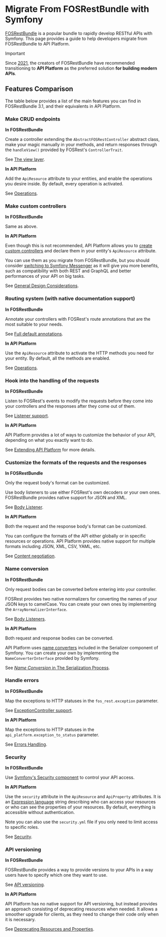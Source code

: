 # Migrate From FOSRestBundle with Symfony

[FOSRestBundle](https://github.com/FriendsOfSymfony/FOSRestBundle) is a popular bundle to rapidly develop RESTful APIs with Symfony.
This page provides a guide to help developers migrate from FOSRestBundle to API Platform.

> [!IMPORTANT]  
> Since [2021](https://x.com/lsmith/status/1440216817876627459), the creators of FOSRestBundle have recommended
> transitioning to **API Platform** as the preferred solution **for building modern APIs**.

## Features Comparison

The table below provides a list of the main features you can find in FOSRestBundle 3.1, and their equivalents in API Platform.

### Make CRUD endpoints

**In FOSRestBundle**

Create a controller extending the `AbstractFOSRestController` abstract class, make your magic manually in your methods, and return responses through the `handleView()` provided by FOSRest's `ControllerTrait`.

See [The view layer](https://github.com/FriendsOfSymfony/FOSRestBundle/blob/3.x/Resources/doc/2-the-view-layer.rst).

**In API Platform**

Add the `ApiResource` attribute to your entities, and enable the operations you desire inside. By default, every operation is activated.

See [Operations](../core/operations.md).

### Make custom controllers

**In FOSRestBundle**

Same as above.

**In API Platform**

Even though this is not recommended, API Platform allows you to [create custom controllers](controllers.md) and declare them in your entity's `ApiResource` attribute.

You can use them as you migrate from FOSRestBundle, but you should consider [switching to Symfony Messenger](../core/messenger.md) as it will give you more benefits, such as compatibility with both REST and GraphQL and better performances of your API on big tasks.

See [General Design Considerations](../core/design.md).

### Routing system (with native documentation support)

**In FOSRestBundle**

Annotate your controllers with FOSRest's route annotations that are the most suitable to your needs.

See [Full default annotations](https://github.com/FriendsOfSymfony/FOSRestBundle/blob/3.x/Resources/doc/annotations-reference.rst).

**In API Platform**

Use the `ApiResource` attribute to activate the HTTP methods you need for your entity. By default, all the methods are enabled.

See [Operations](../core/operations.md).

### Hook into the handling of the requests

**In FOSRestBundle**

Listen to FOSRest's events to modify the requests before they come into your controllers and the responses after they come out of them.

See [Listener support](https://github.com/FriendsOfSymfony/FOSRestBundle/blob/3.x/Resources/doc/3-listener-support.rst).

**In API Platform**

API Platform provides a lot of ways to customize the behavior of your API, depending on what you exactly want to do.

See [Extending API Platform](../core/extending.md) for more details.

### Customize the formats of the requests and the responses

**In FOSRestBundle**

Only the request body's format can be customized.

Use body listeners to use either FOSRest's own decoders or your own ones. FOSRestBundle provides native support for JSON and XML.

See [Body Listener](https://github.com/FriendsOfSymfony/FOSRestBundle/blob/3.x/Resources/doc/body_listener.rst).

**In API Platform**

Both the request and the response body's format can be customized.

You can configure the formats of the API either globally or in specific resources or operations. API Platform provides native support for multiple formats including JSON, XML, CSV, YAML, etc.

See [Content negotiation](../core/content-negotiation.md).

### Name conversion

**In FOSRestBundle**

Only request bodies can be converted before entering into your controller.

FOSRest provides two native normalizers for converting the names of your JSON keys to camelCase. You can create your own ones by implementing the `ArrayNormalizerInterface`.

See [Body Listeners](https://github.com/FriendsOfSymfony/FOSRestBundle/blob/3.x/Resources/doc/body_listener.rst).

**In API Platform**

Both request and response bodies can be converted.

API Platform uses [name converters](https://symfony.com/doc/current/components/serializer.html#component-serializer-converting-property-names-when-serializing-and-deserializing) included in the Serializer component of Symfony. You can create your own by implementing the `NameConverterInterface` provided by Symfony.

See [_Name Conversion_ in The Serialization Process](../core/serialization.md#name-conversion-for-symfony).

### Handle errors

**In FOSRestBundle**

Map the exceptions to HTTP statuses in the `fos_rest.exception` parameter.

See [ExceptionController support](https://github.com/FriendsOfSymfony/FOSRestBundle/blob/3.x/Resources/doc/4-exception-controller-support.rst).

**In API Platform**

Map the exceptions to HTTP statuses in the `api_platform.exception_to_status` parameter.

See [Errors Handling](../core/errors.md).

### Security

**In FOSRestBundle**

Use [Symfony's Security component](https://symfony.com/doc/current/security) to control your API access.

**In API Platform**

Use the `security` attribute in the `ApiResource` and `ApiProperty` attributes. It is an [Expression language](https://symfony.com/doc/current/components/expression_language.md) string describing who can access your resources or who can see the properties of your resources. By default, everything is accessible without authentication.

Note you can also use the `security.yml` file if you only need to limit access to specific roles.

See [Security](../core/security.md).

### API versioning

**In FOSRestBundle**

FOSRestBundle provides a way to provide versions to your APIs in a way users have to specify which one they want to use.

See [API versioning](https://github.com/FriendsOfSymfony/FOSRestBundle/blob/3.x/Resources/doc/versioning.rst).

**In API Platform**

API Platform has no native support for API versioning, but instead provides an approach consisting of deprecating resources when needed. It allows a smoother upgrade for clients, as they need to change their code only when it is necessary.

See [Deprecating Resources and Properties](../core/deprecations.md).
